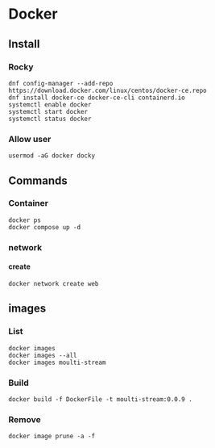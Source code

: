 # Docker

## Install 
### Rocky
    dnf config-manager --add-repo https://download.docker.com/linux/centos/docker-ce.repo
    dnf install docker-ce docker-ce-cli containerd.io
    systemctl enable docker
    systemctl start docker
    systemctl status docker
### Allow user
    usermod -aG docker docky

## Commands
### Container
    docker ps
    docker compose up -d
### network 
#### create 
    docker network create web
## images
### List
    docker images
    docker images --all
    docker images moulti-stream

### Build
    docker build -f DockerFile -t moulti-stream:0.0.9 .

### Remove 
    docker image prune -a -f